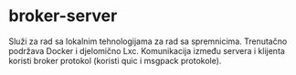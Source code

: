 # broker-server

Služi za rad sa lokalnim tehnologijama za rad sa spremnicima. Trenutačno podržava Docker i djelomično Lxc.
Komunikacija između servera i klijenta koristi broker protokol (koristi quic i msgpack protokole).

